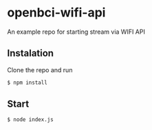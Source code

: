 # openbci-wifi-api
An example repo for starting stream via WIFI API

## Instalation
Clone the repo and run 
```bash
$ npm install
```

## Start
```bash
$ node index.js
```
